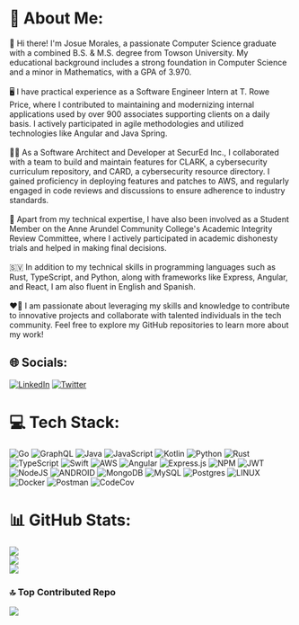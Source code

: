 # 💫 About Me:
👋 Hi there! I'm Josue Morales, a passionate Computer Science graduate with a combined B.S. & M.S. degree from Towson University. My educational background includes a strong foundation in Computer Science and a minor in Mathematics, with a GPA of 3.970.<br><br>🖥️ I have practical experience as a Software Engineer Intern at T. Rowe Price, where I contributed to maintaining and modernizing internal applications used by over 900 associates supporting clients on a daily basis. I actively participated in agile methodologies and utilized technologies like Angular and Java Spring.<br><br>👨‍💻 As a Software Architect and Developer at SecurEd Inc., I collaborated with a team to build and maintain features for CLARK, a cybersecurity curriculum repository, and CARD, a cybersecurity resource directory. I gained proficiency in deploying features and patches to AWS, and regularly engaged in code reviews and discussions to ensure adherence to industry standards.<br><br>🏫 Apart from my technical expertise, I have also been involved as a Student Member on the Anne Arundel Community College's Academic Integrity Review Committee, where I actively participated in academic dishonesty trials and helped in making final decisions.<br><br>🇸🇻  In addition to my technical skills in programming languages such as Rust, TypeScript, and Python, along with frameworks like Express, Angular, and React, I am also fluent in English and Spanish.<br><br>❤️‍🔥 I am passionate about leveraging my skills and knowledge to contribute to innovative projects and collaborate with talented individuals in the tech community. Feel free to explore my GitHub repositories to learn more about my work!


## 🌐 Socials:
[![LinkedIn](https://img.shields.io/badge/LinkedIn-%230077B5.svg?logo=linkedin&logoColor=white)](https://linkedin.com/in/JosueMolinaMorales) [![Twitter](https://img.shields.io/badge/Twitter-%231DA1F2.svg?logo=Twitter&logoColor=white)](https://twitter.com/JosueMoralesDev) 

# 💻 Tech Stack:
![Go](https://img.shields.io/badge/go-%2300ADD8.svg?style=for-the-badge&logo=go&logoColor=white) ![GraphQL](https://img.shields.io/badge/-GraphQL-E10098?style=for-the-badge&logo=graphql&logoColor=white) ![Java](https://img.shields.io/badge/java-%23ED8B00.svg?style=for-the-badge&logo=java&logoColor=white) ![JavaScript](https://img.shields.io/badge/javascript-%23323330.svg?style=for-the-badge&logo=javascript&logoColor=%23F7DF1E) ![Kotlin](https://img.shields.io/badge/kotlin-%230095D5.svg?style=for-the-badge&logo=kotlin&logoColor=white) ![Python](https://img.shields.io/badge/python-3670A0?style=for-the-badge&logo=python&logoColor=ffdd54) ![Rust](https://img.shields.io/badge/rust-%23000000.svg?style=for-the-badge&logo=rust&logoColor=white) ![TypeScript](https://img.shields.io/badge/typescript-%23007ACC.svg?style=for-the-badge&logo=typescript&logoColor=white) ![Swift](https://img.shields.io/badge/swift-F54A2A?style=for-the-badge&logo=swift&logoColor=white) ![AWS](https://img.shields.io/badge/AWS-%23FF9900.svg?style=for-the-badge&logo=amazon-aws&logoColor=white) ![Angular](https://img.shields.io/badge/angular-%23DD0031.svg?style=for-the-badge&logo=angular&logoColor=white) ![Express.js](https://img.shields.io/badge/express.js-%23404d59.svg?style=for-the-badge&logo=express&logoColor=%2361DAFB) ![NPM](https://img.shields.io/badge/NPM-%23000000.svg?style=for-the-badge&logo=npm&logoColor=white) ![JWT](https://img.shields.io/badge/JWT-black?style=for-the-badge&logo=JSON%20web%20tokens) ![NodeJS](https://img.shields.io/badge/node.js-6DA55F?style=for-the-badge&logo=node.js&logoColor=white) ![ANDROID](https://img.shields.io/badge/android-%2320232a.svg?style=for-the-badge&logo=android&logoColor=%a4c639) ![MongoDB](https://img.shields.io/badge/MongoDB-%234ea94b.svg?style=for-the-badge&logo=mongodb&logoColor=white) ![MySQL](https://img.shields.io/badge/mysql-%2300f.svg?style=for-the-badge&logo=mysql&logoColor=white) ![Postgres](https://img.shields.io/badge/postgres-%23316192.svg?style=for-the-badge&logo=postgresql&logoColor=white) ![LINUX](https://img.shields.io/badge/Linux-FCC624?style=for-the-badge&logo=linux&logoColor=black) ![Docker](https://img.shields.io/badge/docker-%230db7ed.svg?style=for-the-badge&logo=docker&logoColor=white) ![Postman](https://img.shields.io/badge/Postman-FF6C37?style=for-the-badge&logo=postman&logoColor=white) ![CodeCov](https://img.shields.io/badge/codecov-%23ff0077.svg?style=for-the-badge&logo=codecov&logoColor=white)
# 📊 GitHub Stats:
![](https://github-readme-stats.vercel.app/api?username=JosueMolinaMorales&theme=gruvbox&hide_border=true&include_all_commits=true&count_private=true)<br/>
![](https://github-readme-streak-stats.herokuapp.com/?user=JosueMolinaMorales&theme=gruvbox&hide_border=true)<br/>
![](https://github-readme-stats.vercel.app/api/top-langs/?username=JosueMolinaMorales&theme=gruvbox&hide_border=true&include_all_commits=true&count_private=true&layout=compact)

### 🔝 Top Contributed Repo
![](https://github-contributor-stats.vercel.app/api?username=JosueMolinaMorales&limit=5&theme=gruvbox&combine_all_yearly_contributions=true)

<!-- Proudly created with GPRM ( https://gprm.itsvg.in ) -->


<!--
**JosueMolinaMorales/JosueMolinaMorales** is a ✨ _special_ ✨ repository because its `README.md` (this file) appears on your GitHub profile.

Here are some ideas to get you started:

- 🔭 I’m currently working on ...
- 🌱 I’m currently learning ...
- 👯 I’m looking to collaborate on ...
- 🤔 I’m looking for help with ...
- 💬 Ask me about ...
- 📫 How to reach me: ...
- 😄 Pronouns: ...
- ⚡ Fun fact: ...
-->

